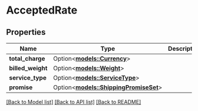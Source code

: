 # AcceptedRate

## Properties

Name | Type | Description | Notes
------------ | ------------- | ------------- | -------------
**total_charge** | Option<[**models::Currency**](Currency.md)> |  | [optional]
**billed_weight** | Option<[**models::Weight**](Weight.md)> |  | [optional]
**service_type** | Option<[**models::ServiceType**](ServiceType.md)> |  | [optional]
**promise** | Option<[**models::ShippingPromiseSet**](ShippingPromiseSet.md)> |  | [optional]

[[Back to Model list]](../README.md#documentation-for-models) [[Back to API list]](../README.md#documentation-for-api-endpoints) [[Back to README]](../README.md)



